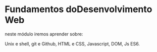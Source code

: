 # Fundamentos doDesenvolvimento Web

neste módulo iremos aprender sobre:

Unix e shell, git e Github, HTML e CSS, Javascript, DOM, Js ES6.
